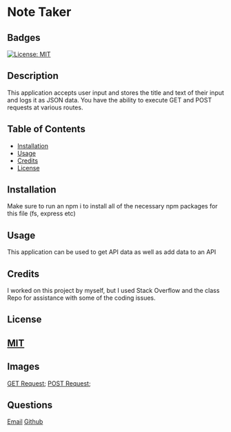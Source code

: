 # Note Taker
            
## Badges
[![License: MIT](https://img.shields.io/badge/License-MIT-yellow.svg)](https://opensource.org/licenses/MIT)
## Description
This application accepts user input and stores the title and text of their input and logs it as JSON data. You have the ability to execute GET and POST requests at various routes.

## Table of Contents

- [Installation](#installation)
- [Usage](#usage)
- [Credits](#credits)
- [License](#license)

## Installation
Make sure to run an npm i to install all of the necessary npm packages for this file (fs, express etc)

## Usage
This application can be used to get API data as well as add data to an API

## Credits
I worked on this project by myself, but I used Stack Overflow and the class Repo for assistance with some of the coding issues.

## License
[MIT](https://choosealicense.com/licenses/mit/)
---
## Images
[GET Request](./get-request.png);
[POST Request](./Post-request.png);
## Questions
[Email](mailto:michaelicampbell8@gmail.com)
[Github](https://www.github.com/mcampb8)
